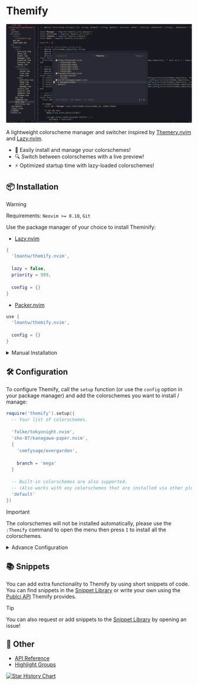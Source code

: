 # Themify

![A screenshot of Themify](./documents/assets/screenshot.jpg)

A lightweight colorscheme manager and switcher inspired by [Themery.nvim](https://github.com/zaldih/themery.nvim) and [Lazy.nvim](https://github.com/folke/lazy.nvim).

- 🎨 Easily install and manage your colorschemes!
- 🔍 Switch between colorschemes with a live preview!
- ⚡️ Optimized startup time with lazy-loaded colorschemes!

## 📦 Installation

> [!WARNING]
> Requirements: `Neovim >= 0.10`, `Git`

Use the package manager of your choice to install Theminify:

- [Lazy.nvim](https://github.com/folke/lazy.nvim)

```lua
{
  'lmantw/themify.nvim',
    
  lazy = false,
  priority = 999,

  config = {}
}
```

- [Packer.nvim](https://github.com/wbthomason/packer.nvim)

```lua
use {
  'lmantw/themify.nvim',

  config = {}
}
```

<details>
  <summary>Manual Installation</summary>

  ```lua
  local themify_path = vim.fs.joinpath(vim.fn.stdpath('data'), 'themify')
  
  if not vim.loop.fs_stat(themify_path) then
    vim.fn.system({
      'git', 'clone',
      'https://github.com/LmanTW/themify.nvim.git',
      themify_path,
    })
  end
  
  vim.opt.rtp:prepend(themify_path)

  require('themify').setup()
  ```
</details>

## 🛠 Configuration

To configure Themify, call the `setup` function (or use the `config` option in your package manager) and add the colorschemes you want to install / manage:

```lua
require('themify').setup({
  -- Your list of colorschemes.

  'folke/tokyonight.nvim',
  'sho-87/kanagawa-paper.nvim',
  {
    'comfysage/evergarden',

    branch = 'mega'
  }

  -- Built-in colorschemes are also supported.
  -- (Also works with any colorschemes that are installed via other plugin manager, just make sure the colorscheme is loaded before Themify is loaded.)
  'default'
})
```

> [!IMPORTANT]
> The colorschemes will not be installed automatically, please use the `:Themify` command to open the menu then press `I` to install all the colorschemes.

<details>
  <summary>Advance Configuration</summary>

  ```lua
  require('themify').setup({
    async = false,
    -- Enabling this would load the colorscheme asynchronously, which might improve your startup time.

    activity = false,
    -- Enabling this would track your colorscheme usage activity.

    {
      'folke/tokyonight.nvim',

      branch = 'main',

      before = function(theme)
        -- The function run before the colorscheme is loaded.
      end,
      after = function(theme)
        -- The function run after the colorscheme is loaded.
      end,

      -- A colorscheme can have multiple themes, you can use the options below to only show the themes you want.
      whitelist = {'tokyonight-night', 'tokyonight-day'},
      blacklist = {}
    },

    -- The loader loads the colorscheme on startup, you can use the option below to replace it with a custom one.
    loader = function()
    end
  })
  ```
</details>

## 📚 Snippets

You can add extra functionality to Themify by using short snippets of code. You can find snippets in the [Snippet Library](./documents/snippet.md) or write your own using the [Publci API](./documents/api.md) Themify provides.

> [!TIP]
> You can also request or add snippets to the [Snippet Library](./documents/snippet.md) by opening an issue!

## 📎 Other

- [API Reference](./documents/api.md)
- [Highlight Groups](./documents/highlight.md)

<a href="https://star-history.com/#LmanTW/themify.nvim&Date">
  <picture>
    <source media="(prefers-color-scheme: dark)" srcset="https://api.star-history.com/svg?repos=LmanTW/themify.nvim&type=Date&theme=dark"/>
    <source media="(prefers-color-scheme: light)" srcset="https://api.star-history.com/svg?repos=LmanTW/themify.nvim&type=Date"/>
    <img alt="Star History Chart" src="https://api.star-history.com/svg?repos=LmanTW/themify.nvim&type=Date"/>
  </picture>
</a>
